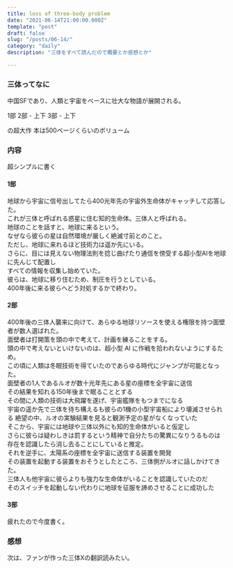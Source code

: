 ```yaml
---
title: loss of three-body problem
date: "2021-06-14T21:00:00.000Z"
template: "post"
draft: false
slug: "/posts/06-14/"
category: "daily"
description: "三体をすべて読んだので概要とか感想とか"

---
```


### 三体ってなに

中国SFであり、人類と宇宙をベースに壮大な物語が展開される。

1部
2部 - 上下
3部 - 上下

の超大作
本は500ページくらいのボリューム

### 内容

超シンプルに書く

#### 1部

地球から宇宙に信号出してたら400光年先の宇宙外生命体がキャッチして応答した。  
これが三体と呼ばれる惑星に住む知的生命体。三体人と呼ばれる。  
地球のことを話すと、地球に来るという。  
なぜなら彼らの星は自然環境が厳しく絶滅寸前とのこと。  
ただし、地球に来れるほど技術力は遥か先にいる。  
さらに、目には見えない物理法則を捻じ曲げたり通信を傍受する超小型AIを地球に先んじて配置し  
すべての情報を収集し始めていた。  
彼らは、地球に移り住むため、制圧を行うとしている。  
400年後に来る彼らへどう対処するかで終わり。  


#### 2部

400年後の三体人襲来に向けて、あらゆる地球リソースを使える権限を持つ面壁者が数人選ばれた。  
面壁者は打開策を頭の中で考えて、計画を練ることをする。  
頭の中で考えないといけないのは、超小型 AI に作戦を拾われないようにするため。    
この頃に人類は冬眠技術を得ていたのであらゆる時代にジャンプが可能となった。  
面壁者の1人であるルオが数十光年先にある星の座標を全宇宙に送信  
その結果を知れる150年後まで眠ることとする  
その間に人類の技術は大飛躍を遂げ、宇宙艦隊をもつまでになる  
宇宙の遥か先で三体を待ち構えるも彼らの1機の小型宇宙船により壊滅させられる
絶望の中、ルオの実験結果を見ると観測予定の星がなくなっていた  
そこから、宇宙には地球や三体以外にも知的生命体がいると仮定し  
さらに彼らは疑わしきは罰するという精神で自分たちの驚異になりうるものは
存在を認識したら消し去ることにしていると推定。  
それを逆手に、太陽系の座標を全宇宙に送信する装置を開発  
その装置を起動する装置をおそうとしたところ、三体側がルオに話しかけてきた。  
三体人も他宇宙に彼らよりも強力な生命体がいることを認識していたのだ  
そのスイッチを起動しない代わりに地球を征服を諦めさせることに成功した



#### 3部

疲れたので今度書く。

### 感想

次は、ファンが作った三体Xの翻訳読みたい。